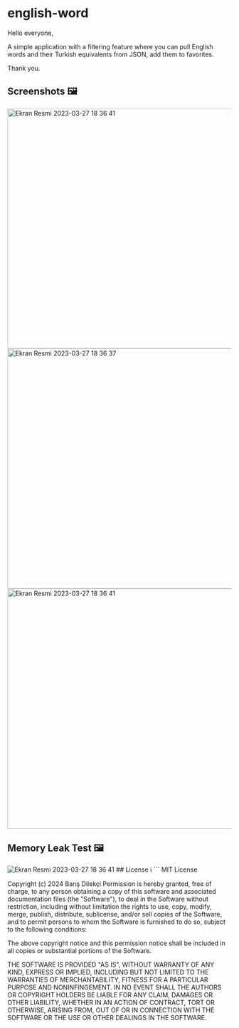 # english-word

Hello everyone, 

A simple application with a filtering feature where you can pull English words and their Turkish equivalents from JSON, add them to favorites.

Thank you.

## Screenshots 🖼

<img height="538" alt="Ekran Resmi 2023-03-27 18 36 41" src="https://i.hizliresim.com/oexx2b5.png"> <img height="538" alt="Ekran Resmi 2023-03-27 18 36 37" src="https://i.hizliresim.com/iuprl4f.png"> 
<img height="538" alt="Ekran Resmi 2023-03-27 18 36 41" src="https://i.hizliresim.com/6nnwtax.png"> 

## Memory Leak Test 🖼
<img weight="2842" alt="Ekran Resmi 2023-03-27 18 36 41" src="https://i.hizliresim.com/7gwyocj.png">
## License ℹ️
```
MIT License

Copyright (c) 2024 Barış Dilekçi
Permission is hereby granted, free of charge, to any person obtaining a copy
of this software and associated documentation files (the "Software"), to deal
in the Software without restriction, including without limitation the rights
to use, copy, modify, merge, publish, distribute, sublicense, and/or sell
copies of the Software, and to permit persons to whom the Software is
furnished to do so, subject to the following conditions:

The above copyright notice and this permission notice shall be included in all
copies or substantial portions of the Software.

THE SOFTWARE IS PROVIDED "AS IS", WITHOUT WARRANTY OF ANY KIND, EXPRESS OR
IMPLIED, INCLUDING BUT NOT LIMITED TO THE WARRANTIES OF MERCHANTABILITY,
FITNESS FOR A PARTICULAR PURPOSE AND NONINFINGEMENT. IN NO EVENT SHALL THE
AUTHORS OR COPYRIGHT HOLDERS BE LIABLE FOR ANY CLAIM, DAMAGES OR OTHER
LIABILITY, WHETHER IN AN ACTION OF CONTRACT, TORT OR OTHERWISE, ARISING FROM,
OUT OF OR IN CONNECTION WITH THE SOFTWARE OR THE USE OR OTHER DEALINGS IN THE
SOFTWARE.
```
